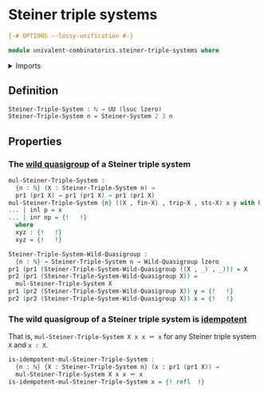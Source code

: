 # Steiner triple systems

```agda
{-# OPTIONS --lossy-unification #-}

module univalent-combinatorics.steiner-triple-systems where
```

<details><summary>Imports</summary>

```agda
open import elementary-number-theory.natural-numbers

open import foundation.binary-equivalences
open import foundation.decidable-equality
open import foundation.decidable-subtypes
open import foundation.decidable-types
open import foundation.dependent-pair-types
open import foundation.disjunction
open import foundation.idempotent-maps
open import foundation.propositional-truncations
open import foundation.truncations
open import foundation.unit-type
open import foundation.universe-levels

open import foundation-core.contractible-types
open import foundation-core.coproduct-types
open import foundation-core.decidable-propositions
open import foundation-core.empty-types
open import foundation-core.equivalences
open import foundation-core.function-types
open import foundation-core.identity-types
open import foundation-core.negation
open import foundation-core.sets
open import foundation-core.subtypes
open import foundation-core.truncation-levels

open import structured-types.wild-quasigroups

open import univalent-combinatorics.2-element-decidable-subtypes
open import univalent-combinatorics.2-element-types
open import univalent-combinatorics.decidable-subtypes
open import univalent-combinatorics.equality-finite-types
open import univalent-combinatorics.finite-types
open import univalent-combinatorics.standard-finite-types
open import univalent-combinatorics.steiner-systems
```

</details>

## Definition

```agda
Steiner-Triple-System : ℕ → UU (lsuc lzero)
Steiner-Triple-System n = Steiner-System 2 3 n
```

## Properties

### The [wild quasigroup](structured-types.wild-quasigroups.md) of a Steiner triple system

```agda
mul-Steiner-Triple-System :
  {n : ℕ} (X : Steiner-Triple-System n) →
  pr1 (pr1 X) → pr1 (pr1 X) → pr1 (pr1 X)
mul-Steiner-Triple-System {n} ((X , fin-X) , trip-X , sts-X) x y with has-decidable-equality-has-cardinality-ℕ n fin-X x y
... | inl p = x
... | inr np = {!   !}
  where
  xyz : {!   !}
  xyz = {!   !}

Steiner-Triple-System-Wild-Quasigroup :
  {n : ℕ} → Steiner-Triple-System n → Wild-Quasigroup lzero
pr1 (pr1 (Steiner-Triple-System-Wild-Quasigroup ((X , _) , _))) = X
pr2 (pr1 (Steiner-Triple-System-Wild-Quasigroup X)) =
  mul-Steiner-Triple-System X
pr1 (pr2 (Steiner-Triple-System-Wild-Quasigroup X)) y = {!   !}
pr2 (pr2 (Steiner-Triple-System-Wild-Quasigroup X)) x = {!   !}
```

### The wild quasigroup of a Steiner triple system is [idempotent](foundation.idempotent-maps.md)

That is, `mul-Steiner-Triple-System X x x ＝ x` for any Steiner triple system
`X` and `x : X`.

```agda
is-idempotent-mul-Steiner-Triple-System :
  {n : ℕ} {X : Steiner-Triple-System n} (x : pr1 (pr1 X)) →
  mul-Steiner-Triple-System X x x ＝ x
is-idempotent-mul-Steiner-Triple-System x = {! refl  !}
```
